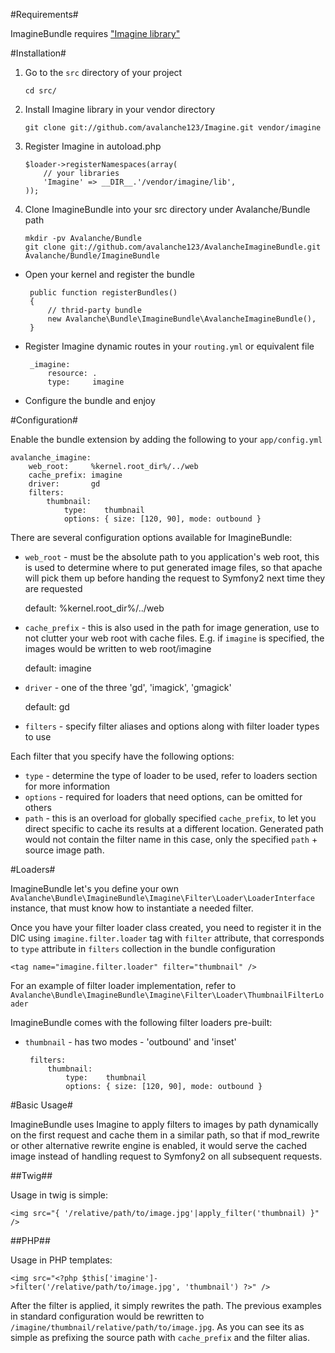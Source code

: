 #Requirements#

ImagineBundle requires ["Imagine library"](/avalanche123/Imagine)

#Installation#

 1. Go to the `src` directory of your project

        cd src/

 2. Install Imagine library in your vendor directory

        git clone git://github.com/avalanche123/Imagine.git vendor/imagine

 3. Register Imagine in autoload.php

        $loader->registerNamespaces(array(
            // your libraries
            'Imagine' => __DIR__.'/vendor/imagine/lib',
        ));

 4. Clone ImagineBundle into your src directory under Avalanche/Bundle path

        mkdir -pv Avalanche/Bundle
        git clone git://github.com/avalanche123/AvalancheImagineBundle.git Avalanche/Bundle/ImagineBundle

 - Open your kernel and register the bundle

        public function registerBundles()
        {
            // thrid-party bundle
            new Avalanche\Bundle\ImagineBundle\AvalancheImagineBundle(),
        }

 - Register Imagine dynamic routes in your `routing.yml` or equivalent file

        _imagine:
            resource: .
            type:     imagine

 - Configure the bundle and enjoy

#Configuration#

Enable the bundle extension by adding the following to your `app/config.yml`
    
    avalanche_imagine:
        web_root:     %kernel.root_dir%/../web
        cache_prefix: imagine
        driver:       gd
        filters:
            thumbnail:
                type:    thumbnail
                options: { size: [120, 90], mode: outbound }
    
There are several configuration options available for ImagineBundle:

 - `web_root` - must be the absolute path to you application's web root, this is used to determine where to put generated image files, so that apache will pick them up before handing the request to Symfony2 next time they are requested

    default: %kernel.root_dir%/../web

 - `cache_prefix` - this is also used in the path for image generation, use to not clutter your web root with cache files. E.g. if `imagine` is specified, the images would be written to web root/imagine

    default: imagine

 - `driver` - one of the three 'gd', 'imagick', 'gmagick'

    default: gd

 - `filters` - specify filter aliases and options along with filter loader types to use

Each filter that you specify have the following options:

 - `type` - determine the type of loader to be used, refer to loaders section for more information
 - `options` - required for loaders that need options, can be omitted for others
 - `path` - this is an overload for globally specified `cache_prefix`, to let you direct specific to cache its results at a different location. Generated path would not contain the filter name in this case, only the specified `path` + source image path.

#Loaders#

ImagineBundle let's you define your own `Avalanche\Bundle\ImagineBundle\Imagine\Filter\Loader\LoaderInterface` instance, that must know how to instantiate a needed filter.

Once you have your filter loader class created, you need to register it in the DIC using `imagine.filter.loader` tag with `filter` attribute, that corresponds to `type` attribute in `filters` collection in the bundle configuration
    
    <tag name="imagine.filter.loader" filter="thumbnail" />
    
For an example of filter loader implementation, refer to `Avalanche\Bundle\ImagineBundle\Imagine\Filter\Loader\ThumbnailFilterLoader`

ImagineBundle comes with the following filter loaders pre-built:

 - `thumbnail` - has two modes - 'outbound' and 'inset'
    
        filters:
            thumbnail:
                type:    thumbnail
                options: { size: [120, 90], mode: outbound }
    
#Basic Usage#

ImagineBundle uses Imagine to apply filters to images by path dynamically on the first request and cache them in a similar path, so that if mod_rewrite or other alternative rewrite engine is enabled, it would serve the cached image instead of handling request to Symfony2 on all subsequent requests.

##Twig##

Usage in twig is simple:

    <img src="{ '/relative/path/to/image.jpg'|apply_filter('thumbnail) }" />

##PHP##

Usage in PHP templates:

    <img src="<?php $this['imagine']->filter('/relative/path/to/image.jpg', 'thumbnail') ?>" />

After the filter is applied, it simply rewrites the path.
The previous examples in standard configuration would be rewritten to `/imagine/thumbnail/relative/path/to/image.jpg`. As you can see its as simple as prefixing the source path with `cache_prefix` and the filter alias.
